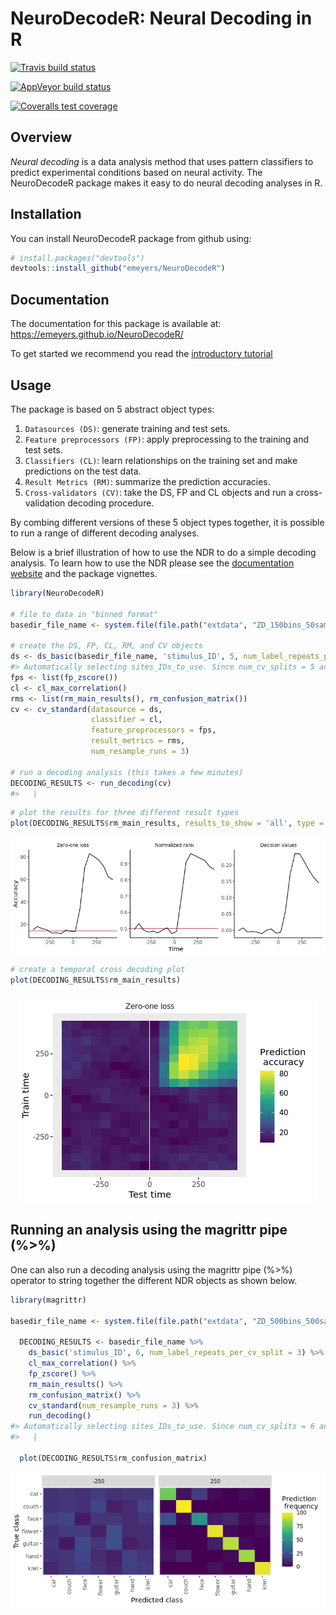 
<!-- README.md is generated from README.Rmd. Please edit that file -->

# NeuroDecodeR: Neural Decoding in R

<!-- badges: start -->

[![Travis build
status](https://travis-ci.com/emeyers/NeuroDecodeR.svg?branch=master)](https://travis-ci.com/emeyers/NeuroDecodeR)

[![AppVeyor build
status](https://ci.appveyor.com/api/projects/status/github/emeyers/NeuroDecodeR?branch=master&svg=true)](https://ci.appveyor.com/project/emeyers/NeuroDecodeR)

[![Coveralls test
coverage](https://coveralls.io/repos/github/emeyers/NeuroDecodeR/badge.svg)](https://coveralls.io/r/emeyers/NeuroDecodeR?branch=master)

<!-- badges: end -->
<p>

## Overview

*Neural decoding* is a data analysis method that uses pattern
classifiers to predict experimental conditions based on neural activity.
The NeuroDecodeR package makes it easy to do neural decoding analyses in
R.

## Installation

You can install NeuroDecodeR package from github using:

``` r
# install.packages("devtools")
devtools::install_github("emeyers/NeuroDecodeR")
```

## Documentation

The documentation for this package is available at:
<https://emeyers.github.io/NeuroDecodeR/>

To get started we recommend you read the [introductory
tutorial](https://emeyers.github.io/NeuroDecodeR/articles/introduction_tutorial.html)

## Usage

The package is based on 5 abstract object types:

1.  `Datasources (DS)`: generate training and test sets.
2.  `Feature preprocessors (FP)`: apply preprocessing to the training
    and test sets.
3.  `Classifiers (CL)`: learn relationships on the training set and make
    predictions on the test data.
4.  `Result Metrics (RM)`: summarize the prediction accuracies.
5.  `Cross-validators (CV)`: take the DS, FP and CL objects and run a
    cross-validation decoding procedure.

By combing different versions of these 5 object types together, it is
possible to run a range of different decoding analyses.

Below is a brief illustration of how to use the NDR to do a simple
decoding analysis. To learn how to use the NDR please see the
[documentation website](https://emeyers.github.io/NeuroDecodeR/) and the
package vignettes.

``` r
library(NeuroDecodeR)

# file to data in "binned format"
basedir_file_name <- system.file(file.path("extdata", "ZD_150bins_50sampled.Rda"), package="NeuroDecodeR")

# create the DS, FP, CL, RM, and CV objects
ds <- ds_basic(basedir_file_name, 'stimulus_ID', 5, num_label_repeats_per_cv_split = 3)
#> Automatically selecting sites_IDs_to_use. Since num_cv_splits = 5 and num_label_repeats_per_cv_split = 3, all sites that have 15 repetitions have been selected. This yields 132 sites that will be used for decoding (out of 132 total).
fps <- list(fp_zscore())
cl <- cl_max_correlation()
rms <- list(rm_main_results(), rm_confusion_matrix())
cv <- cv_standard(datasource = ds, 
                  classifier = cl, 
                  feature_preprocessors = fps, 
                  result_metrics = rms, 
                  num_resample_runs = 3)

# run a decoding analysis (this takes a few minutes) 
DECODING_RESULTS <- run_decoding(cv)
#>   |                                                                              |                                                                      |   0%  |                                                                              |=======================                                               |  33%  |                                                                              |===============================================                       |  67%  |                                                                              |======================================================================| 100%
```

``` r
# plot the results for three different result types
plot(DECODING_RESULTS$rm_main_results, results_to_show = 'all', type = 'line')
```

<img src="man/figures/README-line_plot-1.png" style="display: block; margin: auto;" />

``` r
# create a temporal cross decoding plot
plot(DECODING_RESULTS$rm_main_results)
```

<img src="man/figures/README-TCD_plot-1.png" style="display: block; margin: auto;" />

## Running an analysis using the magrittr pipe (%\>%)

One can also run a decoding analysis using the magrittr pipe (%\>%)
operator to string together the different NDR objects as shown below.

``` r
library(magrittr)

basedir_file_name <- system.file(file.path("extdata", "ZD_500bins_500sampled.Rda"), package="NeuroDecodeR")
  
  DECODING_RESULTS <- basedir_file_name %>%
    ds_basic('stimulus_ID', 6, num_label_repeats_per_cv_split = 3) %>%
    cl_max_correlation() %>%
    fp_zscore() %>%
    rm_main_results() %>%
    rm_confusion_matrix() %>%
    cv_standard(num_resample_runs = 3) %>%
    run_decoding()
#> Automatically selecting sites_IDs_to_use. Since num_cv_splits = 6 and num_label_repeats_per_cv_split = 3, all sites that have 18 repetitions have been selected. This yields 132 sites that will be used for decoding (out of 132 total).
#>   |                                                                              |                                                                      |   0%  |                                                                              |=======================                                               |  33%  |                                                                              |===============================================                       |  67%  |                                                                              |======================================================================| 100%
  
  plot(DECODING_RESULTS$rm_confusion_matrix)
```

<img src="man/figures/README-pipe_example-1.png" style="display: block; margin: auto;" />
